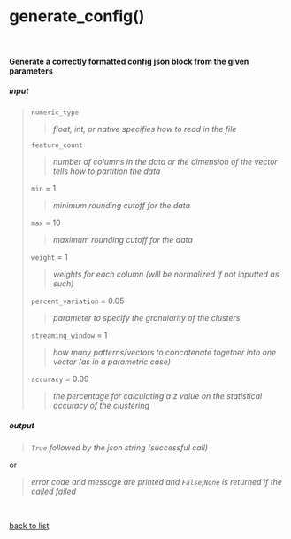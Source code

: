 # **generate_config()**
<br/>

#### Generate a correctly formatted config json block from the given parameters
##### input
>`numeric_type`
>>*float, int, or native specifies how to read in the file*
>
>`feature_count`
>>*number of columns in the data or the dimension of the vector tells how to partition the data*
>
>`min` = 1
>>*minimum rounding cutoff for the data*
>
>`max` = 10
>>*maximum rounding cutoff for the data*
>
>`weight` = 1
>>*weights for each column (will be normalized if not inputted as such)*
>
>`percent_variation` = 0.05
>>*parameter to specify the granularity of the clusters*
>
>`streaming_window` = 1
>>*how many patterns/vectors to concatenate together into one vector (as in a parametric case)*
>
>`accuracy` = 0.99
>>*the percentage for calculating a z value on the statistical accuracy of the clustering*

##### output
>*`True` followed by the json string (successful call)*

or
>*error code and message are printed and `False`,`None` is returned if the called failed*   

<br/>

[back to list](./Index.md)

